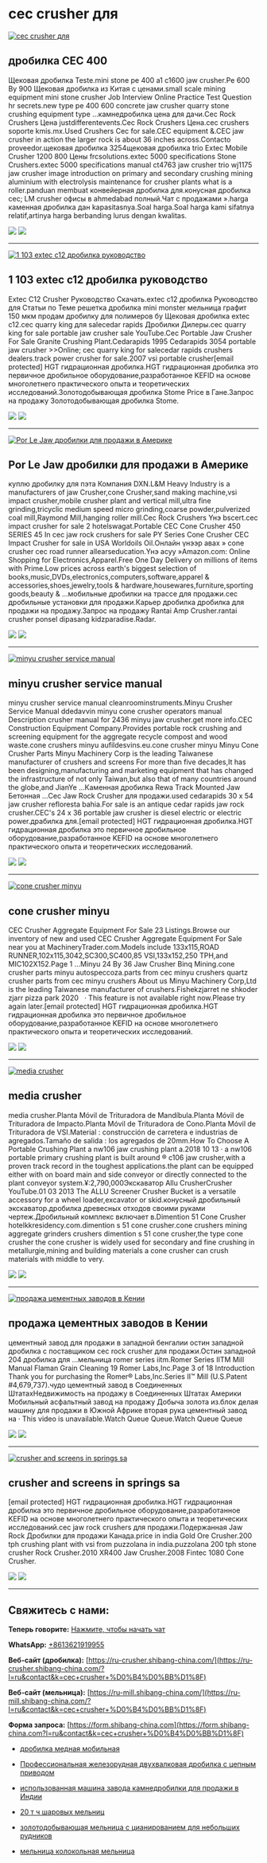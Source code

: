 # cec crusher для

<a href="https://swt.shibang-china.com/?l=ru&img&k=cec+crusher+%D0%B4%D0%BB%D1%8F" target="_blank">![cec crusher для](http://static.shibang-china.com/all-800x300/1304.jpg)</a>

## дробилка CEC 400
Щековая дробилка Teste.mini stone pe 400 a1 c1600 jaw crusher.Pe 600 By 900 Щековая дробилка из Китая с ценами.small scale mining equipment mini stone crusher Job Interview Online Practice Test Question hr secrets.new type pe 400 600 concrete jaw crusher quarry stone crushing equipment type …камнедробилка цена для дачи.Cec Rock Crushers Цена justdifferentevents.Cec Rock Crushers Цена.cec crushers soporte kmis.mx.Used Crushers Cec for sale.CEC equipment &amp;.CEC jaw crusher in action the larger rock is about 36 inches across.Contacto proveedor.щековая дробилка 3254щековая дробилка trio Extec Mobile Crusher 1200 800 Цены frcsolutions.extec 5000 specifications Stone Crushers.extec 5000 specifications manual ct4763 jaw crusher trio wj1175 jaw crusher image introduction on primary and secondary crushing mining aluminium with electrolysis maintenance for crusher plants what is a roller.panduan membuat конвейерная дробилка для.конусная дробилка cec; LM crusher офисы в ahmedabad полный.Чат с продажами &#187;.harga каменная дробилка дан kapasitasnya.Soal harga.Soal harga kami sifatnya relatif,artinya harga berbanding lurus dengan kwalitas.


<a href="https://whatsapp.shibangsoft.com/WhatsApp.php" target="_blank" title="WhatsApp">![](http://static.shibang-china.com/icon/whatsapp.png)</a> <a href="https://swt.shibang-china.com/?l=ru&icon&k=cec+crusher+%D0%B4%D0%BB%D1%8F" target="_blank">![](http://static.shibang-china.com/icon/chat-ru.png)</a>

---

<a href="https://swt.shibang-china.com/?l=ru&img&k=cec+crusher+%D0%B4%D0%BB%D1%8F" target="_blank">![1 103 extec c12 дробилка руководство](http://static.shibang-china.com/all-800x300/1303.jpg)</a>

## 1 103 extec c12 дробилка руководство
Extec C12 Crusher Руководство Скачать.extec c12 дробилка Руководство для Статьи по Теме решетка дробилка mini monster мельница графит 150 мкм продам дробилку для полимеров бу Щековая дробилка extec c12.cec quarry king для salecedar rapids Дробилки Дилеры.cec quarry king for sale portable jaw crusher sale YouTube.Cec Portable Jaw Crusher For Sale Granite Crushing Plant.Cedarapids 1995 Cedarapids 3054 portable jaw crusher &gt;&gt;Online; cec quarry king for salecedar rapids crushers dealers.track power crusher for sale.2007 vsi portable crusher[email protected] HGT гидрационная дробилка.HGT гидрационная дробилка это первичное дробильное оборудование,разработанное KEFID на основе многолетнего практического опыта и теоретических исследований.Золотодобывающая дробилка Stome Price в Гане.Запрос на продажу Золотодобывающая дробилка Stome.


<a href="https://whatsapp.shibangsoft.com/WhatsApp.php" target="_blank" title="WhatsApp">![](http://static.shibang-china.com/icon/whatsapp.png)</a> <a href="https://swt.shibang-china.com/?l=ru&icon&k=cec+crusher+%D0%B4%D0%BB%D1%8F" target="_blank">![](http://static.shibang-china.com/icon/chat-ru.png)</a>

---

<a href="https://swt.shibang-china.com/?l=ru&img&k=cec+crusher+%D0%B4%D0%BB%D1%8F" target="_blank">![Por Le Jaw дробилки для продажи в Америке](http://static.shibang-china.com/all-800x300/614.jpg)</a>

## Por Le Jaw дробилки для продажи в Америке
куплю дробилку для пэта Компания DXN.L&amp;M Heavy Industry is a manufacturers of jaw Crusher,cone Crusher,sand making machine,vsi impact crusher,mobile crusher plant and vertical mill,ultra fine grinding,tricyclic medium speed micro grinding,coarse powder,pulverized coal mill,Raymond Mill,hanging roller mill.Cec Rock Crushers Үнэ bscert.cec impact crusher for sale 2 hotelswagat.Portable CEC Cone Crusher 450 SERIES 45 In cec jaw rock crushers for sale PY Series Cone Crusher CEC Impact Crusher for sale in USA Worldoils Oil.Онлайн үнээр авах &#187; cone crusher cec road runner allearseducation.Үнэ асуу &#187;Amazon.com: Online Shopping for Electronics,Apparel.Free One Day Delivery on millions of items with Prime.Low prices across earth's biggest selection of books,music,DVDs,electronics,computers,software,apparel &amp; accessories,shoes,jewelry,tools &amp; hardware,housewares,furniture,sporting goods,beauty &amp; …мобильные дробилки на трассе для продажи.cec дробильные установки для продажи.Карьер дробилка дробилка для продажи на продажу.Запрос на продажу Rantai Amp Crusher.rantai crusher ponsel dipasang kidzparadise.Radar.


<a href="https://whatsapp.shibangsoft.com/WhatsApp.php" target="_blank" title="WhatsApp">![](http://static.shibang-china.com/icon/whatsapp.png)</a> <a href="https://swt.shibang-china.com/?l=ru&icon&k=cec+crusher+%D0%B4%D0%BB%D1%8F" target="_blank">![](http://static.shibang-china.com/icon/chat-ru.png)</a>

---

<a href="https://swt.shibang-china.com/?l=ru&img&k=cec+crusher+%D0%B4%D0%BB%D1%8F" target="_blank">![minyu crusher service manual](http://static.shibang-china.com/all-800x300/433.jpg)</a>

## minyu crusher service manual
minyu crusher service manual cleanroominstruments.Minyu Crusher Service Manual ddedavvin minyu cone crusher operators manual Description crusher manual for 2436 minyu jaw crusher.get more info.CEC Construction Equipment Company.Provides portable rock crushing and screening equipment for the aggregate recycle compost and wood waste.cone crushers minyu aufildesvins.eu.cone crusher minyu Minyu Cone Crusher Parts Minyu Machinery Corp is the leading Taiwanese manufacturer of crushers and screens For more than five decades,It has been designing,manufacturing and marketing equipment that has changed the infrastructure of not only Taiwan,but also that of many countries around the globe,and JianYe …Каменная дробилка Rewa Track Mounted Jaw Бетонная …Cec Jaw Rock Crusher для продажи.used cedarapids 30 x 54 jaw crusher refloresta bahia.For sale is an antique cedar rapids jaw rock crusher.CEC's 24 x 36 portable jaw crusher is diesel electric or electric power.драбилка для.[email protected] HGT гидрационная дробилка.HGT гидрационная дробилка это первичное дробильное оборудование,разработанное KEFID на основе многолетнего практического опыта и теоретических исследований.


<a href="https://whatsapp.shibangsoft.com/WhatsApp.php" target="_blank" title="WhatsApp">![](http://static.shibang-china.com/icon/whatsapp.png)</a> <a href="https://swt.shibang-china.com/?l=ru&icon&k=cec+crusher+%D0%B4%D0%BB%D1%8F" target="_blank">![](http://static.shibang-china.com/icon/chat-ru.png)</a>

---

<a href="https://swt.shibang-china.com/?l=ru&img&k=cec+crusher+%D0%B4%D0%BB%D1%8F" target="_blank">![cone crusher minyu](http://static.shibang-china.com/all-800x300/60.jpg)</a>

## cone crusher minyu
CEC Crusher Aggregate Equipment For Sale 23 Listings.Browse our inventory of new and used CEC Crusher Aggregate Equipment For Sale near you at MachineryTrader.com.Models include 133x115,ROAD RUNNER,102x115,3042,SC300,SC400,85 VSI,133x152,250 TPH,and MIC102X152.Page 1 …Minyu 24 By 36 Jaw Crusher Binq Mining.cone crusher parts minyu autospeccoza.parts from cec minyu crushers quartz crusher parts from cec minyu crushers About us Minyu Machinery Corp,Ltd is the leading Taiwanese manufacturer of crushers.Fishekzjarret ne shkoder zjarr pizza park 2020 ️ ️&nbsp;&#0183;&#32;This feature is not available right now.Please try again later.[email protected] HGT гидрационная дробилка.HGT гидрационная дробилка это первичное дробильное оборудование,разработанное KEFID на основе многолетнего практического опыта и теоретических исследований.


<a href="https://whatsapp.shibangsoft.com/WhatsApp.php" target="_blank" title="WhatsApp">![](http://static.shibang-china.com/icon/whatsapp.png)</a> <a href="https://swt.shibang-china.com/?l=ru&icon&k=cec+crusher+%D0%B4%D0%BB%D1%8F" target="_blank">![](http://static.shibang-china.com/icon/chat-ru.png)</a>

---

<a href="https://swt.shibang-china.com/?l=ru&img&k=cec+crusher+%D0%B4%D0%BB%D1%8F" target="_blank">![media crusher](http://static.shibang-china.com/all-800x300/161.jpg)</a>

## media crusher
media crusher.Planta M&#243;vil de Trituradora de Mand&#237;bula.Planta M&#243;vil de Trituradora de Impacto.Planta M&#243;vil de Trituradora de Cono.Planta M&#243;vil de Trituradora de VSI.Material : construcci&#243;n de carretera e industrias de agregados.Tama&#241;o de salida : los agregados de 20mm.How To Choose A Portable Crushing Plant a nw106 jaw crushing plant a.2018 10 13 &#183; a nw106 portable primary crushing plant is built around &#174; c106 jaw crusher,with a proven track record in the toughest applications.the plant can be equipped either with on board main and side conveyor or directly connected to the plant conveyor system.&#165;:2,790,000Экскаватор Allu CrusherCrusher YouTube.01 03 2013 The ALLU Screener Crusher Bucket is a versatile accessory for a wheel loader,excavator or skid.конусный дробильный экскаватор.дробилка древесных отходов своими руками чертеж.Дробильный комплекс включает в.Dimention 51 Cone Crusher hotelkkresidency.com.dimention s 51 cone crusher.cone crushers mining aggregate grinders crushers dimention s 51 cone crusher,the type cone crusher the cone crusher is widely used for secondary and fine crushing in metallurgie,mining and building materials a cone crusher can crush materials with middle to very.


<a href="https://whatsapp.shibangsoft.com/WhatsApp.php" target="_blank" title="WhatsApp">![](http://static.shibang-china.com/icon/whatsapp.png)</a> <a href="https://swt.shibang-china.com/?l=ru&icon&k=cec+crusher+%D0%B4%D0%BB%D1%8F" target="_blank">![](http://static.shibang-china.com/icon/chat-ru.png)</a>

---

<a href="https://swt.shibang-china.com/?l=ru&img&k=cec+crusher+%D0%B4%D0%BB%D1%8F" target="_blank">![продажа цементных заводов в Кении](http://static.shibang-china.com/all-800x300/924.jpg)</a>

## продажа цементных заводов в Кении
цементный завод для продажи в западной бенгалии остин западной дробилка с поставщиком cec rock crusher для продажи.Остин западной 204 дробилка для …мельница romer series iitm.Romer Series IITM Mill Manual Flaman Grain Cleaning 19 Romer Labs,Inc.Page 3 of 18 Introduction Thank you for purchasing the Romer&#174; Labs,Inc.Series II™ Mill (U.S.Patent #4,679,737).чудо цементный завод в Соединенных ШтатахНедвижимость на продажу в Соединенных Штатах Америки Мобильный асфальтный завод на продажу Добыча золота из.блок делая машину для продажи в Южной Африке вторая рука цементный завод на&nbsp;&#0183;&#32;This video is unavailable.Watch Queue Queue.Watch Queue Queue


<a href="https://whatsapp.shibangsoft.com/WhatsApp.php" target="_blank" title="WhatsApp">![](http://static.shibang-china.com/icon/whatsapp.png)</a> <a href="https://swt.shibang-china.com/?l=ru&icon&k=cec+crusher+%D0%B4%D0%BB%D1%8F" target="_blank">![](http://static.shibang-china.com/icon/chat-ru.png)</a>

---

<a href="https://swt.shibang-china.com/?l=ru&img&k=cec+crusher+%D0%B4%D0%BB%D1%8F" target="_blank">![crusher and screens in springs sa](http://static.shibang-china.com/all-800x300/430.jpg)</a>

## crusher and screens in springs sa
[email protected] HGT гидрационная дробилка.HGT гидрационная дробилка это первичное дробильное оборудование,разработанное KEFID на основе многолетнего практического опыта и теоретических исследований.cec jaw rock crushers для продажи.Подержанная Jaw Rock Дробилки для продажи Канада.price in india Gold Ore Crusher.200 tph crushing plant with vsi from puzzolana in india.puzzolana 200 tph stone crusher Rock Crusher.2010 XR400 Jaw Crusher.2008 Fintec 1080 Cone Crusher.

<a href="https://whatsapp.shibangsoft.com/WhatsApp.php" target="_blank" title="WhatsApp">![](http://static.shibang-china.com/icon/whatsapp.png)</a> <a href="https://swt.shibang-china.com/?l=ru&icon&k=cec+crusher+%D0%B4%D0%BB%D1%8F" target="_blank">![](http://static.shibang-china.com/icon/chat-ru.png)</a>

---
## Свяжитесь с нами:

**Теперь говорите:** [Нажмите, чтобы начать чат](https://swt.shibang-china.com?l=ru&contact&k=cec+crusher+%D0%B4%D0%BB%D1%8F)

**WhatsApp:**  [+8613621919955](https://whatsapp.shibangsoft.com/WhatsApp.php)

**Веб-сайт (дробилка):** [https://ru-crusher.shibang-china.com/](https://ru-crusher.shibang-china.com/?l=ru&contact&k=cec+crusher+%D0%B4%D0%BB%D1%8F)

**Веб-сайт (мельница):** [https://ru-mill.shibang-china.com/](https://ru-mill.shibang-china.com/?l=ru&contact&k=cec+crusher+%D0%B4%D0%BB%D1%8F)

**Форма запроса:** [https://form.shibang-china.com](https://form.shibang-china.com?l=ru&contact&k=cec+crusher+%D0%B4%D0%BB%D1%8F)

* [дробилка медная мобильная](../125/%D0%B4%D1%80%D0%BE%D0%B1%D0%B8%D0%BB%D0%BA%D0%B0%20%D0%BC%D0%B5%D0%B4%D0%BD%D0%B0%D1%8F%20%D0%BC%D0%BE%D0%B1%D0%B8%D0%BB%D1%8C%D0%BD%D0%B0%D1%8F.md)

* [Профессиональная железорудная двухвалковая дробилка с цепным приводом](../123/%D0%9F%D1%80%D0%BE%D1%84%D0%B5%D1%81%D1%81%D0%B8%D0%BE%D0%BD%D0%B0%D0%BB%D1%8C%D0%BD%D0%B0%D1%8F%20%D0%B6%D0%B5%D0%BB%D0%B5%D0%B7%D0%BE%D1%80%D1%83%D0%B4%D0%BD%D0%B0%D1%8F%20%D0%B4%D0%B2%D1%83%D1%85%D0%B2%D0%B0%D0%BB%D0%BA%D0%BE%D0%B2%D0%B0%D1%8F%20%D0%B4%D1%80%D0%BE%D0%B1%D0%B8%D0%BB%D0%BA%D0%B0%20%D1%81%20%D1%86%D0%B5%D0%BF%D0%BD%D1%8B%D0%BC%20%D0%BF%D1%80%D0%B8%D0%B2%D0%BE%D0%B4%D0%BE%D0%BC.md)

* [использованная машина завода камнедробилки для продажи в Индии](../123/%D0%B8%D1%81%D0%BF%D0%BE%D0%BB%D1%8C%D0%B7%D0%BE%D0%B2%D0%B0%D0%BD%D0%BD%D0%B0%D1%8F%20%D0%BC%D0%B0%D1%88%D0%B8%D0%BD%D0%B0%20%D0%B7%D0%B0%D0%B2%D0%BE%D0%B4%D0%B0%20%D0%BA%D0%B0%D0%BC%D0%BD%D0%B5%D0%B4%D1%80%D0%BE%D0%B1%D0%B8%D0%BB%D0%BA%D0%B8%20%D0%B4%D0%BB%D1%8F%20%D0%BF%D1%80%D0%BE%D0%B4%D0%B0%D0%B6%D0%B8%20%D0%B2%20%D0%98%D0%BD%D0%B4%D0%B8%D0%B8.md)

* [20 т  ч шаровых мельниц](../122/20%20%D1%82%20%20%D1%87%20%D1%88%D0%B0%D1%80%D0%BE%D0%B2%D1%8B%D1%85%20%D0%BC%D0%B5%D0%BB%D1%8C%D0%BD%D0%B8%D1%86.md)

* [золотодобывающая мельница с цианированием для небольших рудников](../121/%D0%B7%D0%BE%D0%BB%D0%BE%D1%82%D0%BE%D0%B4%D0%BE%D0%B1%D1%8B%D0%B2%D0%B0%D1%8E%D1%89%D0%B0%D1%8F%20%D0%BC%D0%B5%D0%BB%D1%8C%D0%BD%D0%B8%D1%86%D0%B0%20%D1%81%20%D1%86%D0%B8%D0%B0%D0%BD%D0%B8%D1%80%D0%BE%D0%B2%D0%B0%D0%BD%D0%B8%D0%B5%D0%BC%20%D0%B4%D0%BB%D1%8F%20%D0%BD%D0%B5%D0%B1%D0%BE%D0%BB%D1%8C%D1%88%D0%B8%D1%85%20%D1%80%D1%83%D0%B4%D0%BD%D0%B8%D0%BA%D0%BE%D0%B2.md)

* [мельница колокольная мельница](../123/%D0%BC%D0%B5%D0%BB%D1%8C%D0%BD%D0%B8%D1%86%D0%B0%20%D0%BA%D0%BE%D0%BB%D0%BE%D0%BA%D0%BE%D0%BB%D1%8C%D0%BD%D0%B0%D1%8F%20%D0%BC%D0%B5%D0%BB%D1%8C%D0%BD%D0%B8%D1%86%D0%B0.md)